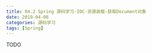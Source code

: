 ```yaml
---
title: 04.2 Spring 源码学习-IOC-资源装载-获取Document对象
date: 2019-04-08
categories: 源码学习
tags: [Spring]
---
```


TODO